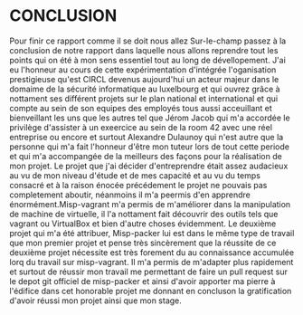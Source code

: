 # CONCLUSION 

Pour finir ce rapport comme il se doit nous allez Sur-le-champ passez à la conclusion de notre rapport dans laquelle nous allons reprendre tout les points qui on été à mon sens essentiel tout au long de dévellopement.
J'ai eu l'honneur au cours de cette expérimentation d'intégrée l'oganisation prestigieuse qu'est CIRCL devenus aujourd'hui un acteur majeur dans le domaime de la sécurité informatique au luxelbourg et qui ouvrez grâce à nottament ses différent projets sur le plan national et international et qui compte au sein de son equipes des employés tous aussi acceuillant et bienveillant les uns que les autres tel que Jérom Jacob qui m'a accordée le privilège d'assister à un exeercice au sein de la room 42 avec une réel entreprise ou encore et surtout Alexandre Dulaunoy qui n'est autre que la personne qui m'a fait l'honneur d'être mon tuteur lors de tout cette periode et qui m'a accompangée de la meilleurs des façons pour la réalisation de mon projet. Le projet que j'ai décider d'entreprendre était assez audacieux au vu de mon niveau d'étude et de mes capacité et au vu du temps consacré et à la raison énocée précédement le projet ne pouvais pas completement aboutir, néanmoins il m'a peermis d'en apprendre énormément.Misp-vagrant m'a permis de m'améliorer dans la manipulation de machine de virtuelle, il l'a nottament fait découvrir des outils tels que vagrant ou VirtualBox et bien d'autre choses évidemment. Le deuxième projet qui m'a été attribuer, Misp-packer lui est dans le même type de travail que mon premier projet et pense très sincèrement que la réussite de ce deuxième projet nécessite est très forement du au connaissance accumulée lorq du travail sur misp-vagrant. Il m'a permis de m'adapter plus rapidement et surtout de réussir mon travail me permettant de faire un pull request sur le depot git officiel de misp-packer et ainsi d'avoir apporter ma pierre à l'édifice dans cet honorable projet me donnant en concluson la gratification d'avoir réussi mon projet ainsi que mon stage.

